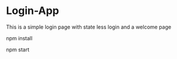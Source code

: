 # Login-App
This is a simple login page with state less login and a welcome page

npm install

npm start
